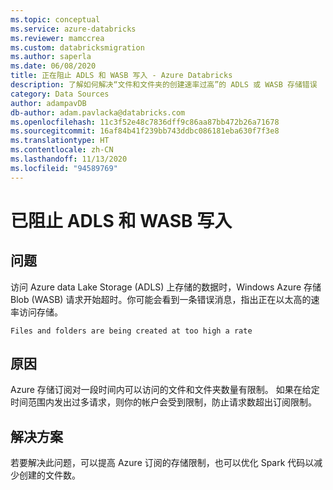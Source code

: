 ```yaml
---
ms.topic: conceptual
ms.service: azure-databricks
ms.reviewer: mamccrea
ms.custom: databricksmigration
ms.author: saperla
ms.date: 06/08/2020
title: 正在阻止 ADLS 和 WASB 写入 - Azure Databricks
description: 了解如何解决“文件和文件夹的创建速率过高”的 ADLS 或 WASB 存储错误
category: Data Sources
author: adampavDB
db-author: adam.pavlacka@databricks.com
ms.openlocfilehash: 11c3f52e48c7836dff9c86aa87bb472b26a71678
ms.sourcegitcommit: 16af84b41f239bb743ddbc086181eba630f7f3e8
ms.translationtype: HT
ms.contentlocale: zh-CN
ms.lasthandoff: 11/13/2020
ms.locfileid: "94589769"
---
```

# <a name="adls-and-wasb-writes-are-being-throttled"></a>已阻止 ADLS 和 WASB 写入

## <a name="problem"></a>问题

访问 Azure data Lake Storage (ADLS) 上存储的数据时，Windows Azure 存储 Blob (WASB) 请求开始超时。你可能会看到一条错误消息，指出正在以太高的速率访问存储。

```console
Files and folders are being created at too high a rate
```

## <a name="cause"></a>原因

Azure 存储订阅对一段时间内可以访问的文件和文件夹数量有限制。 如果在给定时间范围内发出过多请求，则你的帐户会受到限制，防止请求数超出订阅限制。

## <a name="solution"></a>解决方案

若要解决此问题，可以提高 Azure 订阅的存储限制，也可以优化 Spark 代码以减少创建的文件数。